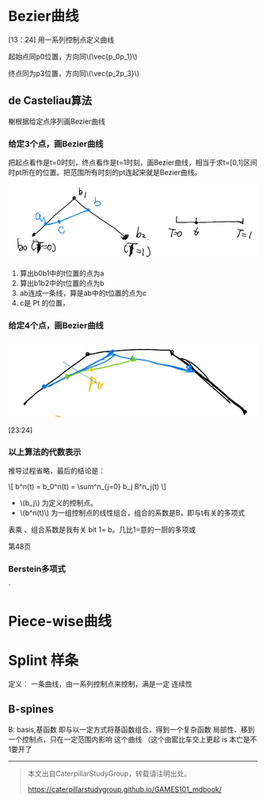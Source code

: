 
# Bezier曲线

[13：24] 用一系列控制点定义曲线

起始点同p0位置，方向同\\(\vec{p_0p_1}\\)

终点同为p3位置，方向同\\(\vec{p_2p_3}\\)

## de Casteliau算法

榭根据给定点序列画Bezier曲线

### 给定3个点，画Bezier曲线

把起点看作是t=0时刻，终点看作是t=1时刻，画Bezier曲线，相当于求t=[0,1]区间时pt所在的位置。把范围所有时刻的pt连起来就是Bezier曲线。

![](../assets/7.PNG)

1. 算出b0b1中的t位置的点为a
2. 算出b1b2中的t位置的点为b
3. ab连成一条线，算是ab中的t位置的点为c
4. c是 Pt 的位置，

### 给定4个点，画Bezier曲线

![](../assets/8.PNG)

[23:24]

### 以上算法的代数表示

推导过程省略，最后的结论是：

\\[
b^n(t) = b_0^n(t) = \sum^n_{j=0} b_j B^n_j(t)
\\]

- \\(b_j\\) 为定义的控制点。
- \\(b^n(t)\\) 为一组控制点的线性组合，组合的系数是B，即与t有关的多项式

表乘 、组合系数是我有关
bit 1= b。几比1=意的一厨的多项或

第48页

### Berstein多项式

ˊ
# Piece-wise曲线

# Splint 样条

定义： 一条曲线，由一系列控制点来控制，满是一定
连续性

## B-spines

B: basis,基函数
即与以一定方式将基函数组合，得到一个复杂函数
局部性、移到一个控制点，只在一定范围内影响
这个曲线
（这个由䀄比车交上更起 is 本亡是不1要开了


----------------------------
> 本文出自CaterpillarStudyGroup，转载请注明出处。
>
> https://caterpillarstudygroup.github.io/GAMES101_mdbook/